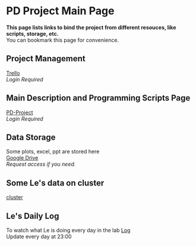 
# PD Project Main Page

**This page lists links to bind the project from different resouces, like scripts, storage, etc.**  
You can bookmark this page for convenience. 



## Project Management
[Trello](https://trello.com/b/1LAohYZ5/pd-project)  
*Login Required*


## Main Description and Programming Scripts Page
[PD-Project](https://github.com/lz100/PD_WGS)  
*Login Required*

## Data Storage
Some plots, excel, ppt are stored here  
[Google Drive](https://drive.google.com/drive/folders/1T4fnw9SroqZJZ_RdyU8MNU8WCLqgH53B?usp=sharing)  
*Request access if you need.*

## Some Le's data on cluster
[cluster](http://biocluster.ucr.edu/~lzhan140/)

## Le's Daily Log
To watch what Le is doing every day in the lab
[Log](https://github.com/lz100/PD_Project/tree/master/daily_log)  
Update every day at 23:00
